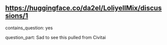 ## https://huggingface.co/da2el/LoliyellMix/discussions/1

contains_question: yes

question_part: Sad to see this pulled from Civitai